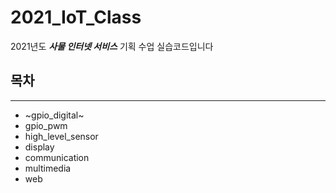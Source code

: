 # 2021_IoT_Class
2021년도 ***사물 인터넷 서비스*** 기획 수업 실습코드입니다


## 목차
---

* ~gpio_digital~
* gpio_pwm
* high_level_sensor
* display
* communication
* multimedia
* web
